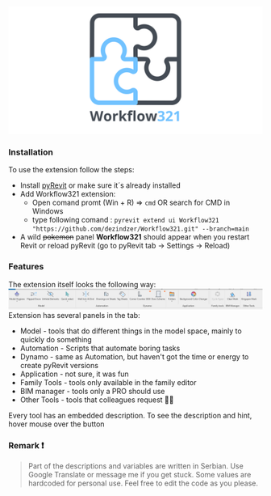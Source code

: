 ![extension logo](/logo/Workflow321%201280x640-01.png)

### Installation

To use the extension follow the steps:
  * Install [pyRevit](https://github.com/eirannejad/pyRevit/releases) or make sure it´s already installed
  * Add Workflow321 extension:
    * Open comand promt (Win + R) => `cmd` OR search for CMD in Windows
    * type following comand : `pyrevit extend ui Workflow321 "https://github.com/dezindzer/Workflow321.git" --branch=main`
  * A wild ~~pokemon~~ panel **Workflow321** should appear when you restart Revit or reload pyRevit (go to pyRevit tab -> Settings -> Reload)

### Features 

The extension itself looks the following way: ![ribbon](/logo/Extension%20panel.png)
Extension has several panels in the tab:

* Model - tools that do different things in the model space, mainly to quickly do something
* Automation - Scripts that automate boring tasks
* Dynamo - same as Automation, but haven't  got the time or energy to create pyRevit versions 
* Application - not sure, it was fun
* Family Tools - tools only available in the family editor
* BIM manager - tools only a PRO should use
* Other Tools - tools that colleagues request  🧑‍🏭

Every tool has an embedded description. To see the description and hint, hover mouse over the button


### Remark ❗

> Part of the descriptions and variables are written in Serbian. Use Google Translate or message me if you get stuck.
> Some values are hardcoded for personal use. Feel free to edit the code as you please.